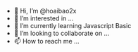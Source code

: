 - 👋 Hi, I’m @hoaibao2x
- 👀 I’m interested in ...
- 🌱 I’m currently learning Javascript Basic
- 💞️ I’m looking to collaborate on ...
- 📫 How to reach me ...

<!---
hoaibao2x/hoaibao2x is a ✨ special ✨ repository because its `README.md` (this file) appears on your GitHub profile.
You can click the Preview link to take a look at your changes.
--->
